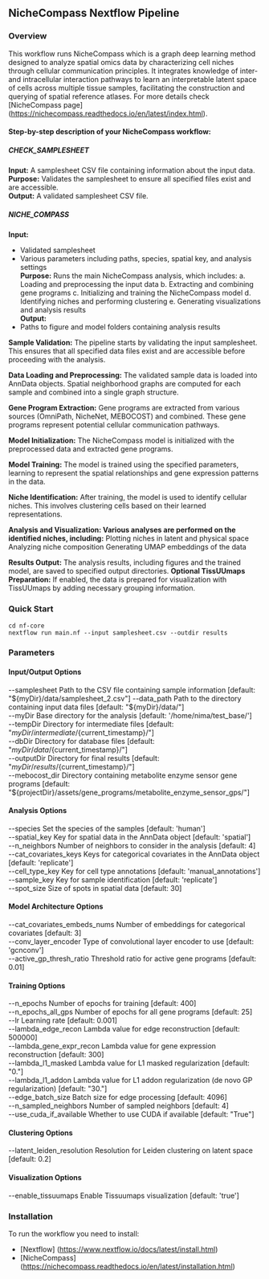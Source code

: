 ## NicheCompass Nextflow Pipeline

### Overview
This workflow runs NicheCompass which is a graph deep learning method designed to analyze spatial omics data by characterizing cell niches through cellular communication principles. It integrates knowledge of inter- and intracellular interaction pathways to learn an interpretable latent space of cells across multiple tissue samples, facilitating the construction and querying of spatial reference atlases.
For more details check [NicheCompass page]  (https://nichecompass.readthedocs.io/en/latest/index.html).  

#### Step-by-step description of your NicheCompass workflow:

##### CHECK_SAMPLESHEET  

**Input:** A samplesheet CSV file containing information about the input data.  
**Purpose:** Validates the samplesheet to ensure all specified files exist and are accessible.  
**Output:** A validated samplesheet CSV file.  

##### NICHE_COMPASS

**Input:**
- Validated samplesheet  
- Various parameters including paths, species, spatial key, and analysis settings  
**Purpose:** Runs the main NicheCompass analysis, which includes: a. Loading and preprocessing the input data b. Extracting and combining gene programs c. Initializing and training the NicheCompass model d. Identifying niches and performing clustering e. Generating visualizations and analysis results  
**Output:**  
- Paths to figure and model folders containing analysis results  

**Sample Validation:** The pipeline starts by validating the input samplesheet. This ensures that all specified data files exist and are accessible before proceeding with the analysis.

**Data Loading and Preprocessing:** The validated sample data is loaded into AnnData objects. Spatial neighborhood graphs are computed for each sample and combined into a single graph structure.

**Gene Program Extraction:** Gene programs are extracted from various sources (OmniPath, NicheNet, MEBOCOST) and combined. These gene programs represent potential cellular communication pathways.

**Model Initialization:** The NicheCompass model is initialized with the preprocessed data and extracted gene programs.

**Model Training:** The model is trained using the specified parameters, learning to represent the spatial relationships and gene expression patterns in the data.

**Niche Identification:** After training, the model is used to identify cellular niches. This involves clustering cells based on their learned representations.

**Analysis and Visualization: Various analyses are performed on the identified niches, including:**
Plotting niches in latent and physical space
Analyzing niche composition
Generating UMAP embeddings of the data

**Results Output:** The analysis results, including figures and the trained model, are saved to specified output directories.
**Optional TissUUmaps Preparation:** If enabled, the data is prepared for visualization with TissUUmaps by adding necessary grouping information.
### Quick Start
```
cd nf-core
nextflow run main.nf --input samplesheet.csv --outdir results
```

### Parameters   

#### Input/Output Options  
--samplesheet                  Path to the CSV file containing sample information [default: "${myDir}/data/samplesheet_2.csv"]  
--data_path                    Path to the directory containing input data files [default: "${myDir}/data/"]  
--myDir                        Base directory for the analysis [default: '/home/nima/test_base/']  
--tempDir                      Directory for intermediate files [default: "${myDir}/intermediate/${current_timestamp}/"]  
--dbDir                        Directory for database files [default: "${myDir}/data/${current_timestamp}/"]  
--outputDir                    Directory for final results [default: "${myDir}/results/${current_timestamp}/"]  
--mebocost_dir                 Directory containing metabolite enzyme sensor gene programs [default: "${projectDir}/assets/gene_programs/metabolite_enzyme_sensor_gps/"]  

#### Analysis Options  
--species                      Set the species of the samples [default: 'human']  
--spatial_key                  Key for spatial data in the AnnData object [default: 'spatial']  
--n_neighbors                  Number of neighbors to consider in the analysis [default: 4]  
--cat_covariates_keys          Keys for categorical covariates in the AnnData object [default: 'replicate']  
--cell_type_key                Key for cell type annotations [default: 'manual_annotations']  
--sample_key                   Key for sample identification [default: 'replicate']  
--spot_size                    Size of spots in spatial data [default: 30]  

#### Model Architecture Options  
--cat_covariates_embeds_nums   Number of embeddings for categorical covariates [default: 3]  
--conv_layer_encoder           Type of convolutional layer encoder to use [default: 'gcnconv']  
--active_gp_thresh_ratio       Threshold ratio for active gene programs [default: 0.01]  

#### Training Options  
--n_epochs                     Number of epochs for training [default: 400]  
--n_epochs_all_gps             Number of epochs for all gene programs [default: 25]  
--lr                           Learning rate [default: 0.001]  
--lambda_edge_recon            Lambda value for edge reconstruction [default: 500000]  
--lambda_gene_expr_recon       Lambda value for gene expression reconstruction [default: 300]  
--lambda_l1_masked             Lambda value for L1 masked regularization [default: "0."]  
--lambda_l1_addon              Lambda value for L1 addon regularization (de novo GP regularization) [default: "30."]  
--edge_batch_size              Batch size for edge processing [default: 4096]  
--n_sampled_neighbors          Number of sampled neighbors [default: 4]  
--use_cuda_if_available        Whether to use CUDA if available [default: "True"]  

#### Clustering Options  
--latent_leiden_resolution     Resolution for Leiden clustering on latent space [default: 0.2]  

#### Visualization Options  
--enable_tissuumaps            Enable Tissuumaps visualization [default: 'true']  


### Installation   
To run the workflow you need to install:  
- [Nextflow]  (https://www.nextflow.io/docs/latest/install.html)
- [NicheCompass]  (https://nichecompass.readthedocs.io/en/latest/installation.html)

 
